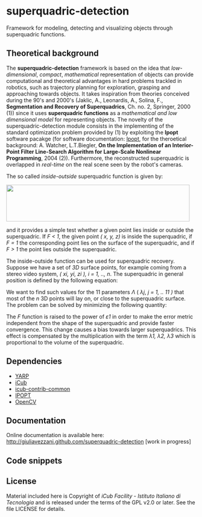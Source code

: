 # superquadric-detection
Framework for modeling, detecting and visualizing objects through superquadric functions. 

## Theoretical background
The **superquadric-detection** framework is based on the idea that _low-dimensional_, _compact_, _mathematical_ representation of objects
can provide computational and theoretical advantages in hard problems trackled in robotics, such as trajectory planning for exploration, grasping and approaching towards objects.
It takes inspiration from theories conceived during the 90's and 2000's (Jaklic, A., Leonardis, A., Solina, F., **Segmentation and Recovery of Superquadrics**, Ch. no.
2, Springer, 2000 (1)) since it uses **superquadric functions** as a _mathematical and low dimensional model_ for representing objects. The novelty of the superquadric-detection module consists in the implementing of the standard optimization problem provided by (1) by exploiting the **Ipopt** software pacakge (for software documentation: [Ipopt](https://projects.coin-or.org/Ipopt), for the theroetical background: A. Watcher, L.T.Biegler, **On the Implementation of an Interior-Point Filter Line-Search
Algorithm for Large-Scale Nonlinear Programming**, 2004 (2)). Furthermore, the reconstructed superquadric is overlapped in _real-time_ on the real scene seen by the robot's cameras.

The so called _inside-outside_ superquadric function is given by:

<img src="https://github.com/giuliavezzani/superquadric-detection/blob/master/img/superq-eq.jpg" width=486 height=97> 

and it provides a simple test whether a given point lies inside or outside the superquadric. If _F < 1_, the given point _( x, y, z)_ is inside the superquadric, if _F = 1_ the corresponding point lies on the surface of the superquadric, and if _F > 1_
the point lies outside the superquadric.

The inside-outside function can be used for superquadric recovery. Suppose we have a set of _3D_ surface points, for example coming from a stereo video system, _( xi, yi, zi ), i = 1, .., n_. The superquadric in general position is defined by the following equation:

We want to find such values for the 11 parameters _&Lambda;_ ( _&lambda;j_, _j = 1, .. 11 )_ that most of the _n_ 3D points will lay on, or close to the superquadric surface.
The problem can be solved by minimizing the following quantity:

The _F_ function is raised to the power of _&epsilon;1_ in order to make the error metric independent from the shape of the superquadric and provide faster convergence. This change causes a bias towards larger superquadrics. This effect is 
compensated by the multiplication with the term _&lambda;1, &lambda;2, &lambda;3_ which is proportional to the volume of the superquadric.



## Dependencies
- [YARP](https://github.com/robotology/yarp)
- [iCub](https://github.com/robotology/icub-main)
- [icub-contrib-common](https://github.com/robotology/icub-contrib-common)
- [IPOPT](https://projects.coin-or.org/Ipopt)
- [OpenCV](http://opencv.org/) 

## Documentation
Online documentation is available here:  http://giuliavezzani.github.com/superquadric-detection [work in progress]

## Code snippets

## License
Material included here is Copyright of _iCub Facility - Istituto Italiano di Tecnologia_
and is released under the terms of the GPL v2.0 or later. See the file LICENSE for details.
